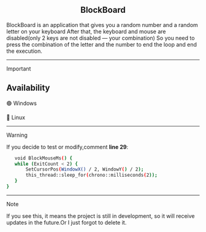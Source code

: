 <h2 align="center">BlockBoard</h2>

<p>BlockBoard is an application that gives you a random number and a random letter on your keyboard
After that, the keyboard and mouse are disabled(only 2 keys are not disabled — your combination)
So you need to press the combination of the letter and the number to end the loop and end the execution. 
</p>

---

> [!IMPORTANT]
> <h2>Availability</h2>
> 🟢 Windows
>
> 
> 🔴 Linux


----


> [!WARNING]  
> If you decide to test or modify,comment **line 29**:
> ```bash
>    void BlockMouseMs() {
>    while (ExitCount < 2) {
>        SetCursorPos(WindowX() / 2, WindowY() / 2); 
>        this_thread::sleep_for(chrono::milliseconds(2));
>    }
>}
> ```

  



---

> [!NOTE]
> If you see this, it means the project is still in development, so it will receive updates in the future.Or I just forgot to delete it.



